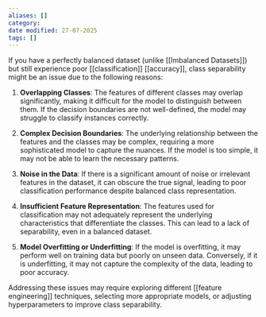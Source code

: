 ```yaml
---
aliases: []
category: 
date modified: 27-07-2025
tags: []
---
```

If you have a perfectly balanced dataset (unlike [[Imbalanced Datasets]]) but still experience poor [[classification]] [[accuracy]], class separability might be an issue due to the following reasons:

1. **Overlapping Classes**: The features of different classes may overlap significantly, making it difficult for the model to distinguish between them. If the decision boundaries are not well-defined, the model may struggle to classify instances correctly.

2. **Complex Decision Boundaries**: The underlying relationship between the features and the classes may be complex, requiring a more sophisticated model to capture the nuances. If the model is too simple, it may not be able to learn the necessary patterns.

3. **Noise in the Data**: If there is a significant amount of noise or irrelevant features in the dataset, it can obscure the true signal, leading to poor classification performance despite balanced class representation.

4. **Insufficient Feature Representation**: The features used for classification may not adequately represent the underlying characteristics that differentiate the classes. This can lead to a lack of separability, even in a balanced dataset.

5. **Model Overfitting or Underfitting**: If the model is overfitting, it may perform well on training data but poorly on unseen data. Conversely, if it is underfitting, it may not capture the complexity of the data, leading to poor accuracy.

Addressing these issues may require exploring different [[feature engineering]] techniques, selecting more appropriate models, or adjusting hyperparameters to improve class separability.